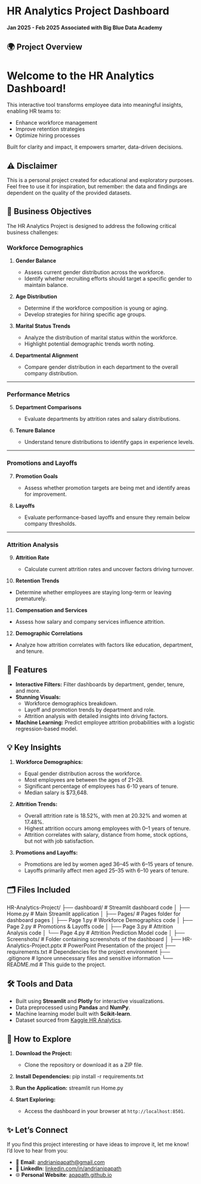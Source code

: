 # HR Analytics Project Dashboard

**Jan 2025 - Feb 2025**
**Associated with Big Blue Data Academy**

## 🌍 Project Overview

# Welcome to the **HR Analytics Dashboard**!  

This interactive tool transforms employee data into meaningful insights, enabling HR teams to:
- Enhance workforce management  
- Improve retention strategies  
- Optimize hiring processes  

Built for clarity and impact, it empowers smarter, data-driven decisions.

## ⚠️ Disclaimer

This is a personal project created for educational and exploratory purposes. Feel free to use it for inspiration, but remember: the data and findings are dependent on the quality of the provided datasets.

## 📝 Business Objectives

The HR Analytics Project is designed to address the following critical business challenges:

### Workforce Demographics

1. **Gender Balance**  
   - Assess current gender distribution across the workforce.  
   - Identify whether recruiting efforts should target a specific gender to maintain balance.  

2. **Age Distribution**  
   - Determine if the workforce composition is young or aging.  
   - Develop strategies for hiring specific age groups.  

3. **Marital Status Trends**  
   - Analyze the distribution of marital status within the workforce.  
   - Highlight potential demographic trends worth noting.  

4. **Departmental Alignment**  
   - Compare gender distribution in each department to the overall company distribution.  

---

### Performance Metrics

5. **Department Comparisons**  
   - Evaluate departments by attrition rates and salary distributions.  

6. **Tenure Balance**  
   - Understand tenure distributions to identify gaps in experience levels.  

---

### Promotions and Layoffs

7. **Promotion Goals**  
   - Assess whether promotion targets are being met and identify areas for improvement.  

8. **Layoffs**  
   - Evaluate performance-based layoffs and ensure they remain below company thresholds.  

---

### Attrition Analysis

9. **Attrition Rate**  
   - Calculate current attrition rates and uncover factors driving turnover.  

10. **Retention Trends**  
   - Determine whether employees are staying long-term or leaving prematurely.  

11. **Compensation and Services**  
   - Assess how salary and company services influence attrition.  

12. **Demographic Correlations**  
   - Analyze how attrition correlates with factors like education, department, and tenure.  

## 🎨 Features

- **Interactive Filters:** Filter dashboards by department, gender, tenure, and more.
- **Stunning Visuals:**
  - Workforce demographics breakdown.
  - Layoff and promotion trends by department and role.
  - Attrition analysis with detailed insights into driving factors.
- **Machine Learning:** Predict employee attrition probabilities with a logistic regression-based model.

## 💡 Key Insights

1. **Workforce Demographics:**

   - Equal gender distribution across the workforce.
   - Most employees are between the ages of 21–28.
   - Significant percentage of employees has 6-10 years of tenure.
   - Median salary is \$73,648.

2. **Attrition Trends:**

   - Overall attrition rate is 18.52%, with men at 20.32% and women at 17.48%.
   - Highest attrition occurs among employees with 0–1 years of tenure.
   - Attrition correlates with salary, distance from home, stock options, but not with job satisfaction.

3. **Promotions and Layoffs:**

   - Promotions are led by women aged 36–45 with 6–15 years of tenure.
   - Layoffs primarily affect men aged 25–35 with 6–10 years of tenure.

## 🗂️ Files Included

HR-Analytics-Project/
├── dashboard/                      # Streamlit dashboard code
│   ├── Home.py                     # Main Streamlit application
│   ├── Pages/                      # Pages folder for dashboard pages
│       ├── Page 1.py               # Workforce Demographics code
│       ├── Page 2.py               # Promotions & Layoffs code
│       ├── Page 3.py               # Attrition Analysis code
│       └── Page 4.py               # Attrition Prediction Model code
│
├── Screenshots/                    # Folder containing screenshots of the dashboard
│
├── HR-Analytics-Project.pptx       # PowerPoint Presentation of the project
├── requirements.txt                # Dependencies for the project environment
├── .gitignore                      # Ignore unnecessary files and sensitive information
└── README.md                       # This guide to the project.


## 🛠️ Tools and Data

- Built using **Streamlit** and **Plotly** for interactive visualizations.
- Data preprocessed using **Pandas** and **NumPy**.
- Machine learning model built with **Scikit-learn**.
- Dataset sourced from [Kaggle HR Analytics](https://www.kaggle.com/datasets/davidafolayan/hr-analytics/data).

## 🚀 How to Explore

1. **Download the Project:**
   - Clone the repository or download it as a ZIP file.

2. **Install Dependencies:**
   pip install -r requirements.txt  

3. **Run the Application:**
   streamlit run Home.py  

4. **Start Exploring:**
   - Access the dashboard in your browser at `http://localhost:8501`.

## ✨ Let’s Connect
If you find this project interesting or have ideas to improve it, let me know! I’d love to hear from you:

- 📧 **Email**: [andrianipapath@gmail.com](mailto\:andrianipapath@gmail.com)
- 💼 **LinkedIn**: [linkedin.com/in/andrianipapath](https://www.linkedin.com/in/andrianipapath)
- 🌐 **Personal Website**: [apapath.github.io](https://apapath.github.io/)


